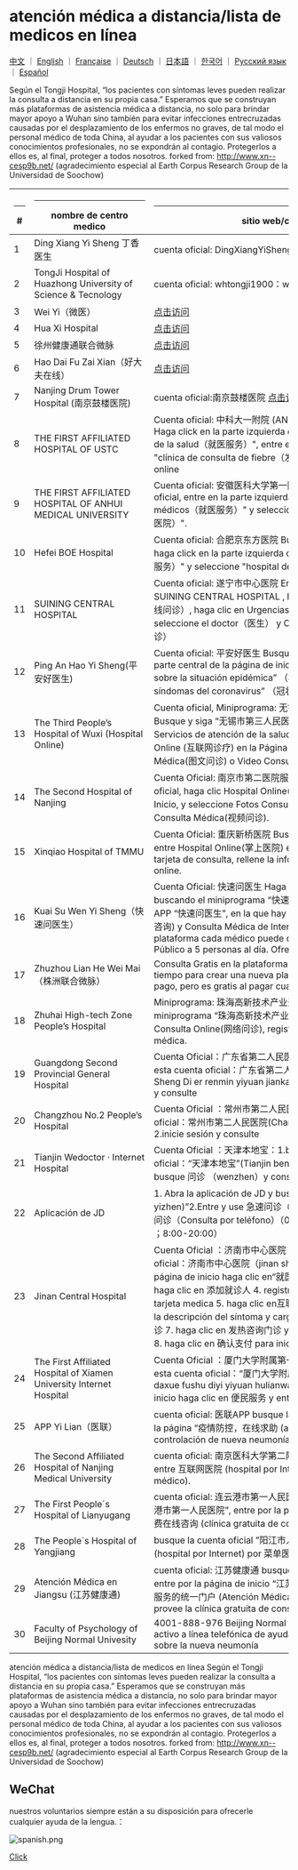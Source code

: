 # atención médica a distancia/lista de medicos en línea

[中文](./README.md) ｜ [English](./README-en.md) ｜ [Française](./README-fr.md) ｜ [Deutsch](./README-de.md) ｜ [日本語](./README-jp.md) ｜ [한국어](./README-kr.md)  ｜ [Русский язык](./README-ru.md)  ｜ [Español](./README-es.md)  

Según el Tongji Hospital, “los pacientes con síntomas leves pueden realizar la consulta a distancia en su propia casa.” Esperamos que se construyan más plataformas de asistencia médica a distancia, no solo para brindar mayor apoyo a Wuhan sino también para evitar infecciones entrecruzadas causadas por el desplazamiento de los enfermos no graves, de tal modo el personal médico de toda China, al ayudar a los pacientes con sus valiosos conocimientos profesionales, no se expondrán al contagio. Protegerlos a ellos es, al final, proteger a todos nosotros. forked from: http://www.xn--cesp9b.net/  (agradecimiento especial al Earth Corpus Research Group de la Universidad de Soochow)

| <hr size=1 ALIGN=CENTER> # | <hr width = 200 size=1 ALIGN=CENTER>nombre de centro medico </hr> | <hr width = 500 size=1 ALIGN=CENTER> sitio web/cuenta oficial </hr> | <hr width = "500" size=1 ALIGN=CENTER> servicio (precio) </hr> | <hr width = 100 size=1 ALIGN=CENTER> date </hr>  |
|---|--------------|---------------------------|-------------------------------|-----------|
| 1 | Ding Xiang Yi Sheng 丁香医生   | cuenta oficial: DingXiangYiSheng [点击访问](https://img1.dxycdn.com/2020/0125/993/3392865907226580601-22.jpg) | prevención de la neumonía y consulta médica gratis para la región de Hubei. | 2020/1/24 |
| 2 | TongJi Hospital of Huazhong University of Science & Tecnology |cuenta oficial: whtongji1900：whtongji1900 [点击访问](https://wm-github-images.s3-ap-northeast-1.amazonaws.com/wuhan/hospital/tongji.png) |consulta en línea de 发热门诊(Urgenciass para la fiebre). Los pacientes con síntomas leves pueden realizar la consulta a distancia en su propia casa. (sin límite de citas)| 2020/1/24 |
| 3 | Wei Yi（微医）| [点击访问](https://promo.guahao.com/topic/pneumonia)|consulta gratis|2020/1/24|
| 4 | Hua Xi Hospital|[点击访问](https://h5hyt.cd120.com/ncov/index?token=5521445_token_WX1934b6accb9ac50d8e21223d73b6777e_token_1752085387&userId=5521445&organCode=HID0101&openId=ocZagjv41d33u19YN6a35WdagH6Y) | consulta gratis | 2020/1/26|
| 5 | 徐州健康通联合微脉|[点击访问](https://m.myweimai.com/hd/publish/index.f94879867f3ec5e6014bed4efec5328d.html?from=singlemessage&isappinstalled=0)|   免费在线义诊  | 2020/1/26|
| 6 | Hao Dai Fu Zai Xian（好大夫在线）|[点击访问](https://www.haodf.com/jibing/feiyan.htm)| gasto incierto|2020/1/24|
| 7 | Nanjing Drum Tower Hospital (南京鼓楼医院)|cuenta oficial:南京鼓楼医院 [点击访问](https://wm-github-images.s3-ap-northeast-1.amazonaws.com/wuhan/hospital/gulou.png) |Urgenciass para filtrar la fiebre|2020/1/25|
| 8 |THE FIRST AFFILIATED HOSPITAL OF USTC|Cuenta oficial: 中科大一附院 (ANHUI PROVINCIAL HOSPITAL) Haga click en la parte izquierda de abajo "servicios de atencion de la salud（就医服务）", entre en el hospital online, seleccione "clínica de consulta de fiebre（发热咨询门诊）" para registrarse online|Clínica gratuita de consulta de fiebre；Asistencia de consultas por vídeo u otros medios；Consulta online de informes de prueba|2020/1/25|
| 9 | THE FIRST AFFILIATED HOSPITAL OF ANHUI MEDICAL UNIVERSITY |Cuenta oficial: 安徽医科大学第一附属医院 Busque y siga su cuenta oficial, entre en la parte izquierda de abajo del menú "servicios médicos（就医服务）" y seleccione "hospital de internet（互联网医院）". |Clínica gratuita de consulta|2020/1/25|
| 10 | Hefei BOE Hospital |Cuenta oficial: 合肥京东方医院 Busque y siga su cuenta oficial, haga click en la parte izquierda de abajo "servicios médicos（就医服务）" y seleccione "hospital de internel（互联网医院）"|Clínica gratuita de consulta|2020/1/25|
| 11 | SUINING CENTRAL HOSPITAL|Cuenta oficial: 遂宁市中心医院 Entre en el hospital de internet de SUINING CENTRAL HOSPITAL , haga clic en Consulta online（在线问诊）, haga clic en Urgenciass para la fiebre（发热门诊）, seleccione el doctor（医生） y  Consulta médica por fotos（图文问诊）|Urgencias para la fiebre de hospital de internet|2020/1/25|
| 12 |Ping An Hao Yi Sheng(平安好医生) |Cuenta oficial: 平安好医生 Busque la cuenta oficial, entre en la parte central de la página de inicio para selecionar “Consulta sobre la situación epidémica” （疫情问诊）y “Consulta sobre los síndomas del coronavirus” （冠状病毒问诊）|Consulta sobre los síndomas del coronavirus|2020/1/25|
| 13 | The Third People’s Hospital of Wuxi (Hospital Online) |Cuenta oficial, Miniprograma: 无锡市第三人民医院互联网医院Busque y siga “无锡市第三人民医院互联网医院”, haga clic, primero, Servicios de atención de la salud(就医服务) y después, Consulta Online (互联网诊疗) en la Página de Inicio, y haga Fotos Consulta Médica(图文问诊) o Video Consulta Médica(视频问诊).|Fotos Consulta Médica, Video Consulta Médica|2020/1/25|
| 14 | The Second Hospital of Nanjing  | Cuenta Oficial: 南京市第二医院服务号 Busque y Siga la cuenta oficial, haga clic Hospital Online(互联网医院) en la Página de Inicio, y seleccione Fotos Consulta Médica (图文问诊) o Video Consulta Médica(视频问诊).|Urgencias para la fiebre, Fotos Consulta Médica y Video Consulta Médica|2020/1/25|
| 15 |Xinqiao Hospital of TMMU|Cuenta Oficial: 重庆新桥医院 Busque la Cuenta Oficial, sígala, entre Hospital Online(掌上医院) en la página de inicio, añada la tarjeta de consulta, rellene la información, y haga consulta médica online.|Consulta Médica Online|2020/1/25|
| 16 |Kuai Su Wen Yi Sheng（快速问医生）|Cuenta Oficial: 快速问医生 Haga consulta médica gratis(免费咨询) buscando el miniprograma “快速问医生” en Wechat, o descague APP “快速问医生”, en la que hay selección de Consulta Gratis(免费咨询) y Consulta Médica de Interés Público(公益问诊). En esta plataforma cada médico puede ofrecer Consulta de Interés Público a 5 personas al día. Ofrece Consulta Gratis. | Gratis / Pago|2020/1/25|
| 17 | Zhuzhou Lian He Wei Mai（株洲联合微脉）|Consulta Gratis en la plataforma. Como no queda suficiente tiempo para crear una nueva plataforma, tiene que usar esta de pago, pero es gratis al pagar cuando termine la consulta.|Consulta Médica Gratis Online|2020/1/25|
| 18 | Zhuhai High-tech Zone People’s Hospital |Miniprograma: 珠海高新技术产业开发区人民医院 Busque el miniprograma “珠海高新技术产业开发区人民医院” en Wechat, entre Consulta Online(网络问诊), registre o login, y haga consulta médica.| Consulta Médica Online|2020/1/25|
| 19 | Guangdong Second Provincial General Hospital |Cuenta Oficial：广东省第二人民医院健康管理平台 1.busque y siga esta cuenta oficial：广东省第二人民医院健康管理平台(Guangdong Sheng Di er  renmin yiyuan jiankang guanli pingtai) 2.inicie sesión y consulte |Consulta médica online|2020/1/25|
| 20 | Changzhou No.2 People’s Hospital |Cuenta Oficial ：常州市第二人民医院：1.busque y siga esta cuenta oficial：常州市第二人民医院(Changzhou shi di er renmin yiyuan ) 2.inicie sesión y consulte | Urgencias online para la fiebre |2020/1/25|
| 21 | Tianjin Wedoctor · Internet Hospital |Cuenta Oficial ：天津本地宝：1.busque y siga esta cuenta oficial：“天津本地宝”(Tianjin bendibao)2.En la página de inicio busque 问诊 （wenzhen）y consulte | Clínica a distancia  |2020/1/26|
| 22 | Aplicación de JD| 1. Abra la aplicación de JD y busque “京东义诊（jingdong yizhen)”2.Entre y use 急速问诊（Fotos Consulta Médica） o 电话问诊（Consulta por teléfono）（010-89128261；010-89128263 ；8:00-20:00）| Fotos Consulta Médica y Consulta por teléfono|2020/1/26|
| 23 | Jinan Central Hospital |Cuenta Oficial ：济南市中心医院 1.busque y siga esta cuenta oficial：济南市中心医院（jinan shi zhongxin yiyuan）2.En la página de inicio haga clic en“就医指南”， y entre “互联网医院” 3. haga clic en 添加就诊人 4. registre con su nombre y número de su tarjeta medica 5. haga clic en互联网医院问诊 y 自填病例,complete la descripción del síntoma y cargue la imagen  6. haga clic en 去复诊 7. haga clic en 发热咨询门诊 y consulte información del médico  8. haga clic en 确认支付 para iniciar la consulta |Consulta médica online|2020/1/26|
| 24 | The First Affiliated Hospital of Xiamen University Internet Hospital | Cuenta Oficial ：厦门大学附属第一医院互联网医院 1.busque y siga esta cuenta oficial：“厦门大学附属第一医院互联网医院”(xiamen daxue fushu diyi yiyuan hulianwang yiyuan) 2.En la página de inicio haga clic en  便民服务 y entre 发热门诊 | Consulta médica online | 2020/1/26|
| 25 | APP Yi Lian（医联）|cuenta oficial: 医联APP busque la cuenta oficial: 医联APP, entre en la página “疫情防控，在线求助 (apoyo online para la prevención y controlación de nueva neumonía) ” por la página de inicio | 7*24| 2020/1/26|
| 26 | The Second Affiliated Hospital of Nanjing Medical University | cuenta oficial: 南京医科大学第二附属医院 busque la cuenta oficial, entre 互联网医院 (hospital por Internet) por 就医服务 (servicio médico).|busque la cuenta oficial, entre | 2020/1/26|
| 27 | The First People´s Hospital of Lianyugang|cuenta oficial: 连云港市第一人民医院 busque la cuenta oficial “连云港市第一人民医院”, entre por la página de inicio “为发热患者提供免费在线咨询 (clínica gratuita de consulta de fiebre)” |  Consulta médica online| 2020/1/26|
| 28 | The People´s Hospital of Yangjiang|busque la cuenta oficial ”阳江市人民医院”, entre 互联网医院 (hospital por Internet) por 菜单医疗服务 (servicio médico).|hospital por Internet|2020/1/26|
| 29 | Atención Médica en Jiangsu (江苏健康通)|cuenta oficial: 江苏健康通 busque la cuenta oficial “江苏健康通”, entre por la página de inicio “江苏健康通――提供免费发热门诊咨询服务的统一门户 (Atención Médica en Jiangsu: lugar donde se provee la clínica gratuita de consulta de fiebre)” | hospital por Internet|2020/1/26|
| 30 | Faculty of Psychology of Beijing Normal Univesity |4001-888-976 Beijing Normal Univesity comienza un apoyo activo a línea telefónica de ayuda para consultas psicológicas sobre la nueva neumonía | Línea Telefónica de Ayuda Psicológica| 2020/1/26|

atención médica a distancia/lista de medicos en línea
Según el Tongji Hospital, “los pacientes con síntomas leves pueden realizar la consulta a distancia en su propia casa.” Esperamos que se construyan más plataformas de asistencia médica a distancia, no solo para brindar mayor apoyo a Wuhan sino también para evitar infecciones entrecruzadas causadas por el desplazamiento de los enfermos no graves, de tal modo el personal médico de toda China, al ayudar a los pacientes con sus valiosos conocimientos profesionales, no se expondrán al contagio. Protegerlos a ellos es, al final, proteger a todos nosotros. forked from: http://www.xn--cesp9b.net/  (agradecimiento especial al Earth Corpus Research Group de la Universidad de Soochow)

## WeChat
nuestros voluntarios siempre están a su disposición para ofrecerle cualquier ayuda de la lengua.：

![spanish.png](https://wm-github-images.s3-ap-northeast-1.amazonaws.com/wuhan/wechat/spanish.png)

[Click](https://wm-github-images.s3-ap-northeast-1.amazonaws.com/wuhan/wechat/spanish.png)
